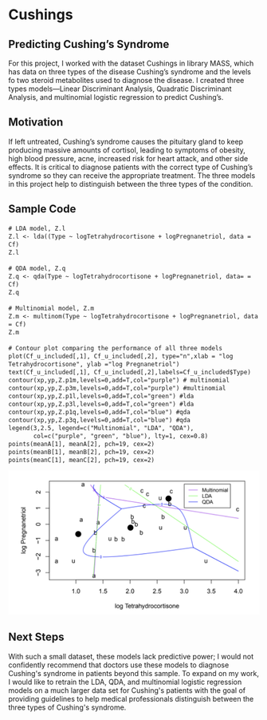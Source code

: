 # Cushings

## Predicting Cushing’s Syndrome
For this project, I worked with the dataset Cushings in library MASS, which has data on three types of the disease Cushing’s syndrome and the levels fo two steroid metabolites used to diagnose the disease. I created three types models—Linear Discriminant Analysis, Quadratic Discriminant Analysis, and multinomial logistic regression to predict Cushing’s.

## Motivation
If left untreated, Cushing’s syndrome causes the pituitary gland to keep producing massive amounts of cortisol, leading to symptoms of obesity, high blood pressure, acne, increased risk for heart attack, and other side effects. It is critical to diagnose patients with the correct type of Cushing’s syndrome so they can receive the appropriate treatment. The three models in this project help to distinguish between the three types of the condition.

## Sample Code

```
# LDA model, Z.l
Z.l <- lda((Type ~ logTetrahydrocortisone + logPregnanetriol, data = Cf)
Z.l

# QDA model, Z.q
Z.q <- qda(Type ~ logTetrahydrocortisone + logPregnanetriol, data= = Cf)
Z.q

# Multinomial model, Z.m
Z.m <- multinom(Type ~ logTetrahydrocortisone + logPregnanetriol, data = Cf)
Z.m

# Contour plot comparing the performance of all three models
plot(Cf_u_included[,1], Cf_u_included[,2], type="n",xlab = "log Tetrahydrocortisone", ylab ="log Pregnanetriol")
text(Cf_u_included[,1], Cf_u_included[,2],labels=Cf_u_included$Type) 
contour(xp,yp,Z.p1m,levels=0,add=T,col="purple") # multinomial
contour(xp,yp,Z.p3m,levels=0,add=T,col="purple") #multinomial
contour(xp,yp,Z.p1l,levels=0,add=T,col="green") #lda
contour(xp,yp,Z.p3l,levels=0,add=T,col="green") #lda
contour(xp,yp,Z.p1q,levels=0,add=T,col="blue") #qda
contour(xp,yp,Z.p3q,levels=0,add=T,col="blue") #qda
legend(3,2.5, legend=c("Multinomial", "LDA", "QDA"), 
       col=c("purple", "green", "blue"), lty=1, cex=0.8)
points(meanA[1], meanA[2], pch=19, cex=2)
points(meanB[1], meanB[2], pch=19, cex=2)
points(meanC[1], meanC[2], pch=19, cex=2)
```

![User contour plot to compare all three models](Images/CushingsVisual.png)

## Next Steps
With such a small dataset, these models lack predictive power; I would not confidently recommend that doctors use these models to diagnose Cushing's syndrome in patients beyond this sample. To expand on my work, I would like to retrain the LDA, QDA, and multinomial logistic regression models on a much larger data set for Cushing's patients with the goal of providing guidelines to help medical professionals distinguish between the three types of Cushing's syndrome.



